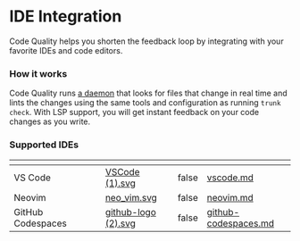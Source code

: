 # IDE Integration

Code Quality helps you shorten the feedback loop by integrating with your favorite IDEs and code editors.&#x20;

### How it works

Code Quality runs [a daemon](../overview/how-does-it-work.md#daemon) that looks for files that change in real time and lints the changes using the same tools and configuration as running `trunk check`. With LSP support, you will get instant feedback on your code changes as you write.

### Supported IDEs

<table data-column-title-hidden data-view="cards"><thead><tr><th></th><th data-hidden></th><th data-hidden></th><th data-hidden data-card-cover data-type="files"></th><th data-hidden data-type="checkbox"></th><th data-hidden data-card-target data-type="content-ref"></th></tr></thead><tbody><tr><td>VS Code</td><td></td><td></td><td><a href="../../.gitbook/assets/VSCode (1).svg">VSCode (1).svg</a></td><td>false</td><td><a href="vscode.md">vscode.md</a></td></tr><tr><td>Neovim</td><td></td><td></td><td><a href="../../.gitbook/assets/neo_vim.svg">neo_vim.svg</a></td><td>false</td><td><a href="neovim.md">neovim.md</a></td></tr><tr><td>GitHub Codespaces</td><td></td><td></td><td><a href="../../.gitbook/assets/github-logo (2).svg">github-logo (2).svg</a></td><td>false</td><td><a href="../../cli/configuration/github-codespaces.md">github-codespaces.md</a></td></tr></tbody></table>
